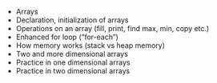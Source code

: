 - Arrays
- Declaration, initialization of arrays
- Operations on an array (fill, print, find max, min, copy etc.)
- Enhanced for loop (“for-each”)
- How memory works (stack vs heap memory)
- Two and more dimensional arrays
- Practice in one dimensional arrays
- Practice in two dimensional arrays